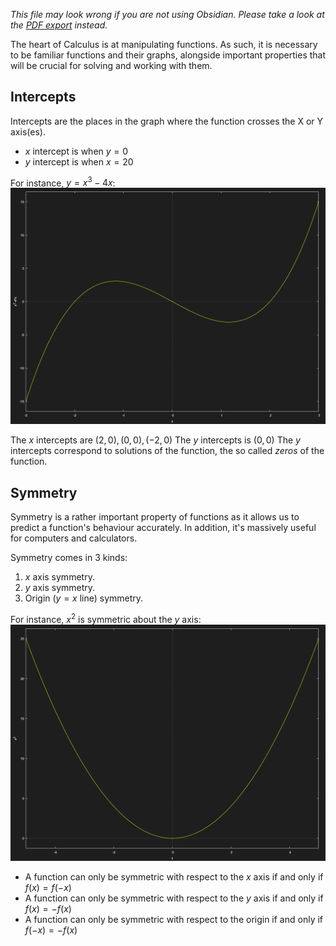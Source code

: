 *This file may look wrong if you are not using Obsidian. Please take a look at the [PDF export](../../PDF_Exports/Calculus%20Chapter%20P.1.pdf) instead.*

The heart of Calculus is at manipulating functions. As such, it is necessary to be familiar functions and their graphs, alongside important properties that will be crucial for solving and working with them.


## Intercepts

Intercepts are the places in the graph where the function crosses the X or Y axis(es).
- $x$ intercept is when $y = 0$
- $y$ intercept is when $x  = 20$

For instance, $y = x^3 - 4x$:
![](../Images/cubic_x3-4x.png)

The $x$ intercepts are ${(2,0), (0,0), (-2,0)}$
The $y$ intercepts is $(0,0)$
The $y$ intercepts correspond to solutions of the function, the so called *zeros* of the function.


## Symmetry

Symmetry is a rather important property of functions as it allows us to predict a function's behaviour accurately. In addition, it's massively useful for computers and calculators.

Symmetry comes in 3 kinds:
1. $x$ axis symmetry.
2. $y$ axis symmetry.
3. Origin ($y = x$ line) symmetry.

For instance, $x^2$ is symmetric about the $y$ axis:
![](../Images/parabola_x2.png)

- A function can only be symmetric with respect to the $x$ axis if and only if $f(x) = f(-x)$
- A function can only be symmetric with respect to the $y$ axis if and only if $f(x) = -f(x)$
- A function can only be symmetric with respect to the origin if and only if $f(-x) = -f(x)$
 

